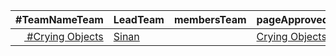 
| #TeamNameTeam | LeadTeam | membersTeam | pageApproved? |
|---------------|----------|-------------|---------------|
| <a target='_blank' href='https://twitter.com/home?status=Go Team %23CryingObjects @koding %23hackathon koding.com/Hackathon @sinan'> <img src='https://g.twimg.com/Twitter_logo_blue.png' height='14'/> #Crying Objects </a> |[Sinan](https://koding.com/sinan) | | [Crying Objects](./Teams/CryingObjects/ABOUT.md) | |